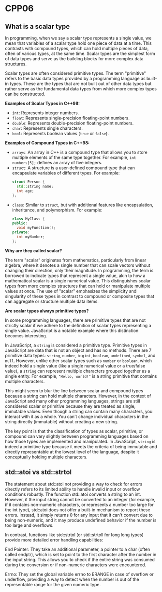 # CPP06

## What is a scalar type

In programming, when we say a scalar type represents a single value, we mean that variables of a scalar type hold one piece of data at a time. This contrasts with compound types, which can hold multiple pieces of data, often of various types, at the same time. Scalar types are the simplest form of data types and serve as the building blocks for more complex data structures.

Scalar types are often considered primitive types. The term "primitive" refers to the basic data types provided by a programming language as built-in types. These are the types that are not built out of other data types but rather serve as the fundamental data types from which more complex types can be constructed.

**Examples of Scalar Types in C++98:**

- `int`: Represents integer numbers.
- `float`: Represents single-precision floating-point numbers.
- `double`: Represents double-precision floating-point numbers.
- `char`: Represents single characters.
- `bool`: Represents boolean values (`true` or `false`).

**Examples of Compound Types in C++98:**

- `arrays`: An array in C++ is a compound type that allows you to store multiple elements of the same type together. For example, `int numbers[5];` defines an array of five integers.
- `struct`: A structure is a user-defined compound type that can encapsulate variables of different types. For example:
  ```cpp
  struct Person {
    std::string name;
    int age;
  };
  ```
- `class`: Similar to `struct`, but with additional features like encapsulation, inheritance, and polymorphism. For example:
  ```cpp
  class MyClass {
  public:
    void myFunction();
  private:
    int myNumber;
  };
  ```

**Why are they called scalar?**

The term "scalar" originates from mathematics, particularly from linear algebra, where it denotes a single number that can scale vectors without changing their direction, only their magnitude. In programming, the term is borrowed to indicate types that represent a single value, akin to how a mathematical scalar is a single numerical value. This distinguishes scalar types from more complex structures that can hold or manipulate multiple values at once. The use of "scalar" emphasizes the simplicity and singularity of these types in contrast to compound or composite types that can aggregate or structure multiple data items.

**Are scalar types always primitive types?**

In some programming languages, there are primitive types that are not strictly scalar if we adhere to the definition of scalar types representing a single value. JavaScript is a notable example where this distinction becomes interesting.

In JavaScript, a `string` is considered a primitive type. Primitive types in JavaScript are data that is not an object and has no methods. There are 7 primitive data types: `string`, `number`, `bigint`, `boolean`, `undefined`, `symbol`, and `null`. However, unlike other scalar types such as `number` or `boolean`, which indeed hold a single value (like a single numerical value or a true/false value), a `string` can represent multiple characters grouped together as a single entity. For example, `"Hello, world!"` is a string primitive that contains multiple characters.

This might seem to blur the line between scalar and compound types because a string can hold multiple characters. However, in the context of JavaScript and many other programming languages, strings are still considered scalar or primitive because they are treated as single, immutable values. Even though a string can contain many characters, you interact with it as a whole. You can't change individual characters in the string directly (immutable) without creating a new string.

The key point is that the classification of types as scalar, primitive, or compound can vary slightly between programming languages based on how those types are implemented and manipulated. In JavaScript, `string` is indeed a primitive type because it meets the criteria of being immutable and directly representable at the lowest level of the language, despite it conceptually holding multiple characters.

## std::atoi vs std::strtol

The statement about std::atoi not providing a way to check for errors directly refers to its limited ability to handle
invalid input or overflow conditions robustly. The function std::atoi converts a string to an int. However, if the input
string cannot be converted to an integer (for example, if it contains non-numeric characters, or represents a number too
large for the int type), std::atoi does not offer a built-in mechanism to report these errors. Instead, it simply
returns 0 for any input that it can't convert due to being non-numeric, and it may produce undefined behavior if the
number is too large and overflows.

In contrast, functions like std::strtol (or std::strtoll for long long types) provide more detailed error handling
capabilities:

End Pointer: They take an additional parameter, a pointer to a char (often called endptr), which is set to point to the
first character after the number in the input string. This allows you to check if the entire string was consumed during
the conversion or if non-numeric characters were encountered.

Errno: They set the global variable errno to ERANGE in case of overflow or underflow, providing a way to detect when the
number is out of the representable range for the given numeric type.

